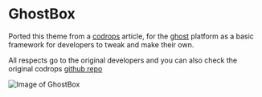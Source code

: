 # GhostBox

Ported this theme from a [codrops](http://tympanus.net/codrops/2013/04/23/fullscreen-layout-with-page-transitions) article, for the [ghost](https://ghost.org/) platform as a basic framework for developers to tweak and make their own.

All respects go to the original developers and you can also check the original codrops [github repo](https://github.com/codrops/FullscreenLayoutPageTransitions)

![Image of GhostBox](http://i.imgur.com/Az7SlwF.png)
